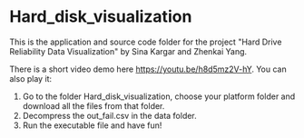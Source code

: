 # Hard_disk_visualization
This is the application and source code folder for the project "Hard Drive Reliability Data Visualization" by Sina Kargar and Zhenkai Yang.

There is a short video demo here https://youtu.be/h8d5mz2V-hY. You can also play it:

1. Go to the folder Hard_disk_visualization, choose your platform folder and download all the files from that folder. 
2. Decompress the out_fail.csv in the data folder.
3. Run the executable file and have fun!
